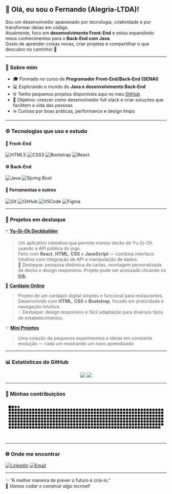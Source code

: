 ## 👋 Olá, eu sou o Fernando (Alegria-LTDA)!

Sou um desenvolvedor apaixonado por tecnologia, criatividade e por transformar ideias em código.  
Atualmente, foco em **desenvolvimento Front-End** e estou expandindo meus conhecimentos para o **Back-End com Java**.  
Gosto de aprender coisas novas, criar projetos e compartilhar o que descubro no caminho! 🚀

---

### 🧠 Sobre mim
- 🎓 Formado no curso de **Programador Front-End/Back-End (SENAI)**  
- 💻 Explorando o mundo do **Java e desenvolvimento Back-End**  
- 🌐 Tenho pequenos projetos disponíveis aqui no meu [GitHub](https://github.com/Alegria-LTDA)  
- 🎯 Objetivo: crescer como desenvolvedor full stack e criar soluções que facilitem a vida das pessoas  
- ☕ Curioso por boas práticas, performance e design limpo  

---

### ⚙️ Tecnologias que uso e estudo

#### 🎨 Front-End
![HTML5](https://img.shields.io/badge/HTML5-E34F26?style=for-the-badge&logo=html5&logoColor=white)
![CSS3](https://img.shields.io/badge/CSS3-1572B6?style=for-the-badge&logo=css3&logoColor=white)
![Bootstrap](https://img.shields.io/badge/Bootstrap-7952B3?style=for-the-badge&logo=bootstrap&logoColor=white)
![React](https://img.shields.io/badge/React-20232A?style=for-the-badge&logo=react&logoColor=61DAFB)

#### ⚙️ Back-End
![Java](https://img.shields.io/badge/Java-ED8B00?style=for-the-badge&logo=openjdk&logoColor=white)
![Spring Boot](https://img.shields.io/badge/Spring_Boot-6DB33F?style=for-the-badge&logo=springboot&logoColor=white)

#### 🧰 Ferramentas e outros
![Git](https://img.shields.io/badge/Git-F05032?style=for-the-badge&logo=git&logoColor=white)
![GitHub](https://img.shields.io/badge/GitHub-121011?style=for-the-badge&logo=github&logoColor=white)
![VSCode](https://img.shields.io/badge/VS%20Code-0078d7?style=for-the-badge&logo=visual-studio-code&logoColor=white)
![Figma](https://img.shields.io/badge/Figma-F24E1E?style=for-the-badge&logo=figma&logoColor=white)

---

### 🚀 Projetos em destaque

🃏 **[Yu-Gi-Oh Deckbuilder](https://github.com/Alegria-LTDA/Yu-gi-oh-Deckbuilder)**  
> Um aplicativo interativo que permite montar decks de Yu-Gi-Oh usando a API pública do jogo.  
> Feito com **React**, **HTML**, **CSS** e **JavaScript** — combina interface intuitiva com integração de API e manipulação de dados.  
> 🧩 Destaque: pesquisa dinâmica de cartas, montagem personalizada de decks e design responsivo.
> Projeto pode ser acessado clicando no [link](https://alegria-ltda.github.io/Yu-gi-oh-Deckbuilder).

🍔 **[Cardápio Online](https://github.com/Alegria-LTDA/cardapio-online)**  
> Projeto de um cardápio digital simples e funcional para restaurantes.  
> Desenvolvido com **HTML**, **CSS** e **Bootstrap**, focado em praticidade e navegação intuitiva.  
> 💡 Destaque: design responsivo e fácil adaptação para diversos tipos de estabelecimentos.

✨ **[Mini Projetos](https://github.com/Alegria-LTDA?tab=repositories)**  
> Uma coleção de pequenos experimentos e ideias em constante evolução — cada um mostrando um novo aprendizado.

---

### 📊 Estatísticas do GitHub

<div align="center">
  <img height="160em" src="https://github-readme-stats.vercel.app/api?username=Alegria-LTDA&show_icons=true&theme=tokyonight&hide_border=true&bg_color=0d1117"/>
  <img height="160em" src="https://github-readme-stats.vercel.app/api/top-langs/?username=Alegria-LTDA&layout=compact&theme=tokyonight&hide_border=true&bg_color=0d1117"/>
</div>

---

### 🐍 Minhas contribuições
<div align="center">
  <img src="https://github.com/Alegria-LTDA/Alegria-LTDA/blob/main/github-contribution-grid-snake.svg" alt="snake animation"/>
</div>

---

### 🌐 Onde me encontrar
[![LinkedIn](https://img.shields.io/badge/LinkedIn-0077B5?style=for-the-badge&logo=linkedin&logoColor=white)](https://www.linkedin.com/in/fernandosrbastos/)
[![Email](https://img.shields.io/badge/Email-8B89CC?style=for-the-badge&logo=gmail&logoColor=white)](mailto:fernandosrbastos@gmail.com)

---

✨ “A melhor maneira de prever o futuro é criá-lo.”  
🧩 *Vamos codar e construir algo incrível!*
